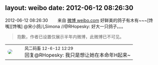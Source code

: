 layout: weibo
date: 2012-06-12 08:26:30
---
<meta name="referrer" content="no-referrer" />

2012-06-12 08:26:30  &nbsp;&nbsp;&nbsp;&nbsp;&nbsp;&nbsp; 来自 <a href="http://weibo.com/" rel="nofollow">微博 weibo.com</a>
好鲜美的鸽子有木有~~~[馋嘴][馋嘴] @宋小鸽儿Simona //@RHopesky: 好大一只鸽子。。。
>  抱歉，作者已设置仅展示半年内微博，此微博已不可见。 ​​​

<table style="width: 100%;">
  <tr>
    <td style="width: 40px;"><img style="border-radius:50%" src="https://tva3.sinaimg.cn/crop.0.0.639.639.50/6d2a6003jw8f3idy69w2gj20hs0hrt9g.jpg?KID=imgbed,tva&Expires=1624466927&ssig=LtNjWrWis1"></td>
    <td colspan="2"><small>风二码畜 12-6-12 12:29</small><br/>回复@RHopesky: 我只是想让她在本命年H起来~</td>
  </tr>
</table>
